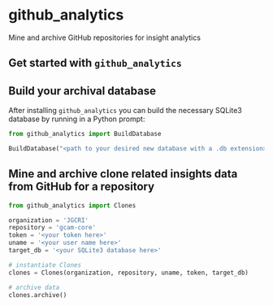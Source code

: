 # github_analytics
Mine and archive GitHub repositories for insight analytics

## Get started with `github_analytics`

## Build your archival database
After installing `github_analytics` you can build the necessary SQLite3 database by running in a Python prompt:

```python
from github_analytics import BuildDatabase

BuildDatabase("<path to your desired new database with a .db extension>")
```

## Mine and archive clone related insights data from GitHub for a repository

```python
from github_analytics import Clones

organization = 'JGCRI'
repository = 'gcam-core'
token = '<your token here>'
uname = '<your user name here>'
target_db = '<your SQLite3 database here>'

# instantiate Clones
clones = Clones(organization, repository, uname, token, target_db)

# archive data
clones.archive()
```

